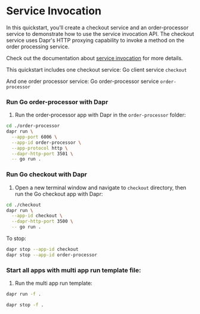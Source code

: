 # Service Invocation

In this quickstart, you'll create a checkout service and an order-processor service to demonstrate how to use the service invocation API. The checkout service uses Dapr's HTTP proxying capability to invoke a method on the order processing service.

Check out the documentation about [service invocation](https://docs.dapr.io/developing-applications/building-blocks/service-invocation/) for more details.

This quickstart includes one checkout service: Go client service `checkout`

And one order processor service: Go order-processor service `order-processor`

### Run Go order-processor with Dapr

1. Run the order-processor app with Dapr in the `order-processor` folder:

<!-- STEP
name: Run order-processor service
expected_stdout_lines:
  - '== APP == Order received: {"orderId":10}'
  - "Exited App successfully"
expected_stderr_lines:
output_match_mode: substring
background: true
sleep: 15
-->

```bash
cd ./order-processor
dapr run \
  --app-port 6006 \
  --app-id order-processor \
  --app-protocol http \
  --dapr-http-port 3501 \
  -- go run .
```

<!-- END_STEP -->

### Run Go checkout with Dapr

1. Open a new terminal window and navigate to `checkout` directory, then run the Go checkout app with Dapr:

<!-- STEP
name: Run checkout service
expected_stdout_lines:
  - '== APP == Order passed: {"orderId":1}'
  - '== APP == Order passed: {"orderId":2}'
  - "Exited App successfully"
expected_stderr_lines:
output_match_mode: substring
background: true
sleep: 15
-->

```bash
cd ./checkout
dapr run \
  --app-id checkout \
  --dapr-http-port 3500 \
  -- go run .
```

<!-- END_STEP -->

To stop:

```bash
dapr stop --app-id checkout
dapr stop --app-id order-processor
```

### Start all apps with multi app run template file:

1. Run the multi app run template:

<!-- STEP
name: Run multi app run template
expected_stdout_lines:
  - 'This is a preview feature and subject to change in future releases'
  - 'Validating config and starting app "order-processor"'
  - 'Started Dapr with app id "order-processor"'
  - 'Writing log files to directory'
  - 'Validating config and starting app "checkout"'
  - 'Started Dapr with app id "checkout"'
  - 'Writing log files to directory'
expected_stderr_lines:
output_match_mode: substring
background: true
sleep: 15
-->

```bash
dapr run -f .
```

<!-- END_STEP -->

```bash
dapr stop -f .
```